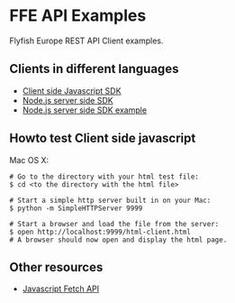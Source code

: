 # FFE API Examples

Flyfish Europe REST API Client examples.

## Clients in different languages

- [Client side Javascript SDK](html-client.html)
- [Node.js server side SDK](node/ffe.js)
- [Node.js server side SDK example](node/simple-dist.js)


## Howto test Client side javascript

Mac OS X:
```
# Go to the directory with your html test file:
$ cd <to the directory with the html file>

# Start a simple http server built in on your Mac:
$ python -m SimpleHTTPServer 9999

# Start a browser and load the file from the server:
$ open http://localhost:9999/html-client.html
# A browser should now open and display the html page.
```


## Other resources

- [Javascript Fetch API](https://developer.mozilla.org/en-US/docs/Web/API/Fetch_API)

